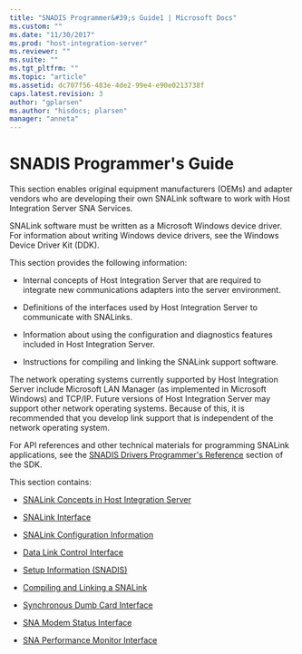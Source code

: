 ```yaml
---
title: "SNADIS Programmer&#39;s Guide1 | Microsoft Docs"
ms.custom: ""
ms.date: "11/30/2017"
ms.prod: "host-integration-server"
ms.reviewer: ""
ms.suite: ""
ms.tgt_pltfrm: ""
ms.topic: "article"
ms.assetid: dc707f56-483e-4de2-99e4-e90e0213738f
caps.latest.revision: 3
author: "gplarsen"
ms.author: "hisdocs; plarsen"
manager: "anneta"
---
```

# SNADIS Programmer&#39;s Guide
This section enables original equipment manufacturers (OEMs) and adapter vendors who are developing their own SNALink software to work with Host Integration Server SNA Services.  
  
 SNALink software must be written as a Microsoft Windows device driver. For information about writing Windows device drivers, see the Windows Device Driver Kit (DDK).  
  
 This section provides the following information:  
  
-   Internal concepts of Host Integration Server that are required to integrate new communications adapters into the server environment.  
  
-   Definitions of the interfaces used by Host Integration Server to communicate with SNALinks.  
  
-   Information about using the configuration and diagnostics features included in Host Integration Server.  
  
-   Instructions for compiling and linking the SNALink support software.  
  
 The network operating systems currently supported by Host Integration Server include Microsoft LAN Manager (as implemented in Microsoft Windows) and TCP/IP. Future versions of Host Integration Server may support other network operating systems. Because of this, it is recommended that you develop link support that is independent of the network operating system.  
  
 For API references and other technical materials for programming SNALink applications, see the [SNADIS Drivers Programmer's Reference](./snadis-drivers-programmer-s-reference2.md) section of the SDK.  
  
 This section contains:  
  
-   [SNALink Concepts in Host Integration Server](../core/snalink-concepts-in-host-integration-server1.md)  
  
-   [SNALink Interface](../core/snalink-interface1.md)  
  
-   [SNALink Configuration Information](../core/snalink-configuration-information1.md)  
  
-   [Data Link Control Interface](../core/data-link-control-interface1.md)  
  
-   [Setup Information (SNADIS)](../core/setup-information-snadis-1.md)  
  
-   [Compiling and Linking a SNALink](../core/compiling-and-linking-a-snalink2.md)  
  
-   [Synchronous Dumb Card Interface](../core/synchronous-dumb-card-interface1.md)  
  
-   [SNA Modem Status Interface](../core/sna-modem-status-interface1.md)  
  
-   [SNA Performance Monitor Interface](../core/sna-performance-monitor-interface1.md)